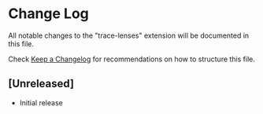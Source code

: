 # Change Log

All notable changes to the "trace-lenses" extension will be documented in this file.

Check [Keep a Changelog](http://keepachangelog.com/) for recommendations on how to structure this file.

## [Unreleased]

- Initial release